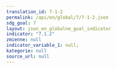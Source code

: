 ```yaml
---
translation_id: 7-1-2
permalink: /api/en/global/7/7-1-2.json
sdg_goal: 7
layout: json_en_globalne_goal_indicator
indicator: "7.1.2"
zmienne: null
indicator_variable_1: null;
kategorie: null
source_url: null
---
```

